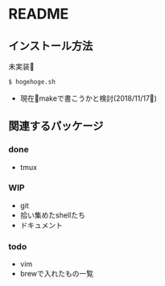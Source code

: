 # README

## インストール方法

未実装

```bash
$ hogehoge.sh
```

- 現在makeで書こうかと検討(2018/11/17)

## 関連するパッケージ

### done

- tmux

### WIP

- git
- 拾い集めたshellたち
- ドキュメント  

### todo

- vim
- brewで入れたもの一覧
